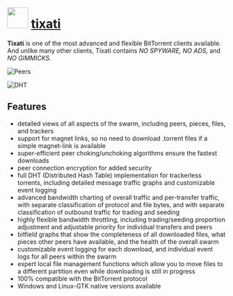 ﻿# <img src="https://cdn.rawgit.com/chocolatey/chocolatey-coreteampackages/bee4bc391df114723011dbd5b8a8af2a17c6bf2e/icons/tixati.png" width="48" height="48"/> [tixati](https://chocolatey.org/packages/tixati)


__Tixati__ is one of the most advanced and flexible BitTorrent clients available.  And unlike many other clients, Tixati contains _NO SPYWARE, NO ADS,_ and _NO GIMMICKS._

![Peers](https://i.imgur.com/DCrcBsN.png)

![DHT](http://i.imgur.com/FAKIZQC.png)

## Features

* detailed views of all aspects of the swarm, including peers, pieces, files, and trackers
* support for magnet links, so no need to download .torrent files if a simple magnet-link is available
* super-efficient peer choking/unchoking algorithms ensure the fastest downloads
* peer connection encryption for added security
* full DHT (Distributed Hash Table) implementation for trackerless torrents, including detailed message traffic graphs and customizable event logging
* advanced bandwidth charting of overall traffic and per-transfer traffic, with separate classification of protocol and file bytes, and with separate classification of outbound traffic for trading and seeding
* highly flexible bandwidth throttling, including trading/seeding proportion adjustment and adjustable priority for individual transfers and peers
* bitfield graphs that show the completeness of all downloaded files, what pieces other peers have available, and the health of the overall swarm
* customizable event logging for each download, and individual event logs for all peers within the swarm
* expert local file management functions which allow you to move files to a different partition even while downloading is still in progress
* 100% compatible with the BitTorrent protocol
* Windows and Linux-GTK native versions available

